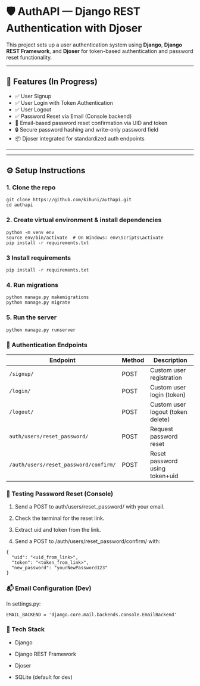# 🛡️ AuthAPI — Django REST Authentication with Djoser

This project sets up a user authentication system using **Django**, **Django REST Framework**, and **Djoser** for token-based authentication and password reset functionality.

---

## 🚀 Features (In Progress)

- ✅ User Signup
- ✅ User Login with Token Authentication
- ✅ User Logout
- ✅ Password Reset via Email (Console backend)
- 🔄 Email-based password reset confirmation via UID and token
- 🔒 Secure password hashing and write-only password field
- 📦 Djoser integrated for standardized auth endpoints

---

---

## ⚙️ Setup Instructions

### 1. Clone the repo

```
git clone https://github.com/kihuni/authapi.git
cd authapi

```
### 2. Create virtual environment & install dependencies

```
python -m venv env
source env/bin/activate  # On Windows: env\Scripts\activate
pip install -r requirements.txt

```
### 3 Install requirements

```
pip install -r requirements.txt

```
### 4. Run migrations

```
python manage.py makemigrations
python manage.py migrate

```
### 5. Run the server

```
python manage.py runserver

```
### 🔐 Authentication Endpoints

| Endpoint                        | Method | Description                       |
| ------------------------------- | ------ | --------------------------------- |
| `/signup/`                      | POST   | Custom user registration          |
| `/login/`                       | POST   | Custom user login (token)         |
| `/logout/`                      | POST   | Custom user logout (token delete) |
| `auth/users/reset_password/`         | POST   | Request password reset            |
| `/auth/users/reset_password/confirm/` | POST   | Reset password using token+uid    |


### 🧪 Testing Password Reset (Console)
1. Send a POST to auth/users/reset_password/ with your email.

2. Check the terminal for the reset link.

3. Extract uid and token from the link.

4. Send a POST to /auth/users/reset_password/confirm/ with:

```
{
  "uid": "<uid_from_link>",
  "token": "<token_from_link>",
  "new_password": "yourNewPassword123"
}

```

###  📬 Email Configuration (Dev)

In settings.py:

```
EMAIL_BACKEND = 'django.core.mail.backends.console.EmailBackend'

```

### 🔧 Tech Stack

- Django

- Django REST Framework

- Djoser

- SQLite (default for dev)
